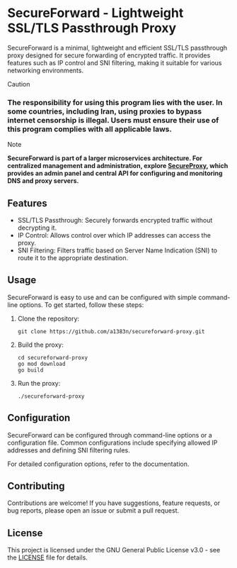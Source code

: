 # SecureForward - Lightweight SSL/TLS Passthrough Proxy

SecureForward is a minimal, lightweight and efficient SSL/TLS passthrough proxy designed for secure forwarding of encrypted traffic. It provides features such as IP control and SNI filtering, making it suitable for various networking environments.

> [!CAUTION]
> ### The responsibility for using this program lies with the user. In some countries, including Iran, using proxies to bypass internet censorship is illegal. Users must ensure their use of this program complies with all applicable laws.

> [!NOTE]  
> **SecureForward is part of a larger microservices architecture. For centralized management and administration, explore [SecureProxy](https://github.com/a1383n/secure-proxy), which provides an admin panel and central API for configuring and monitoring DNS and proxy servers.**

## Features
- SSL/TLS Passthrough: Securely forwards encrypted traffic without decrypting it.
- IP Control: Allows control over which IP addresses can access the proxy.
- SNI Filtering: Filters traffic based on Server Name Indication (SNI) to route it to the appropriate destination.

## Usage
SecureForward is easy to use and can be configured with simple command-line options. To get started, follow these steps:

1. Clone the repository:
   ```
   git clone https://github.com/a1383n/secureforward-proxy.git
   ```

2. Build the proxy:
   ```
   cd secureforward-proxy
   go mod download
   go build
   ```

3. Run the proxy:
   ```
   ./secureforward-proxy
   ```

## Configuration
SecureForward can be configured through command-line options or a configuration file. Common configurations include specifying allowed IP addresses and defining SNI filtering rules.

For detailed configuration options, refer to the documentation.

## Contributing
Contributions are welcome! If you have suggestions, feature requests, or bug reports, please open an issue or submit a pull request.

## License
This project is licensed under the GNU General Public License v3.0 - see the [LICENSE](LICENSE) file for details.
